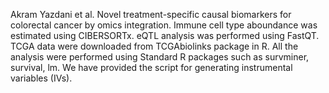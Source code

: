 Akram Yazdani et al. Novel treatment-specific causal biomarkers for colorectal cancer by omics integration. 
Immune cell type aboundance was estimated using CIBERSORTx. 
eQTL analysis was performed using FastQT.  
TCGA data were downloaded from TCGAbiolinks package in R. 
All the analysis were performed using Standard R packages such as survminer, survival, lm.
We have provided the script for generating instrumental variables (IVs). 
